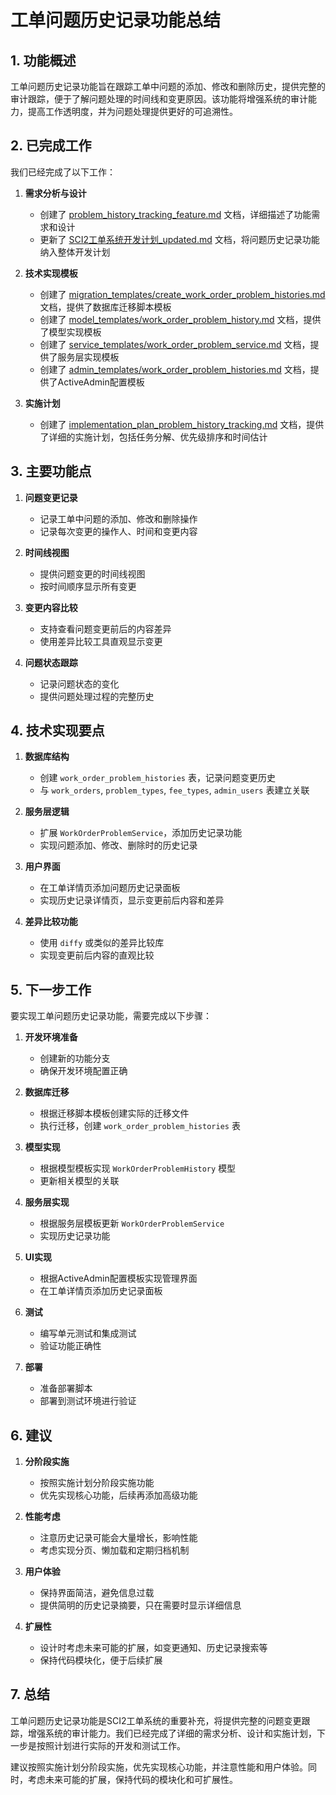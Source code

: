 # 工单问题历史记录功能总结

## 1. 功能概述

工单问题历史记录功能旨在跟踪工单中问题的添加、修改和删除历史，提供完整的审计跟踪，便于了解问题处理的时间线和变更原因。该功能将增强系统的审计能力，提高工作透明度，并为问题处理提供更好的可追溯性。

## 2. 已完成工作

我们已经完成了以下工作：

1. **需求分析与设计**
   - 创建了 [problem_history_tracking_feature.md](./problem_history_tracking_feature.md) 文档，详细描述了功能需求和设计
   - 更新了 [SCI2工单系统开发计划_updated.md](./SCI2工单系统开发计划_updated.md) 文档，将问题历史记录功能纳入整体开发计划

2. **技术实现模板**
   - 创建了 [migration_templates/create_work_order_problem_histories.md](./migration_templates/create_work_order_problem_histories.md) 文档，提供了数据库迁移脚本模板
   - 创建了 [model_templates/work_order_problem_history.md](./model_templates/work_order_problem_history.md) 文档，提供了模型实现模板
   - 创建了 [service_templates/work_order_problem_service.md](./service_templates/work_order_problem_service.md) 文档，提供了服务层实现模板
   - 创建了 [admin_templates/work_order_problem_histories.md](./admin_templates/work_order_problem_histories.md) 文档，提供了ActiveAdmin配置模板

3. **实施计划**
   - 创建了 [implementation_plan_problem_history_tracking.md](./implementation_plan_problem_history_tracking.md) 文档，提供了详细的实施计划，包括任务分解、优先级排序和时间估计

## 3. 主要功能点

1. **问题变更记录**
   - 记录工单中问题的添加、修改和删除操作
   - 记录每次变更的操作人、时间和变更内容

2. **时间线视图**
   - 提供问题变更的时间线视图
   - 按时间顺序显示所有变更

3. **变更内容比较**
   - 支持查看问题变更前后的内容差异
   - 使用差异比较工具直观显示变更

4. **问题状态跟踪**
   - 记录问题状态的变化
   - 提供问题处理过程的完整历史

## 4. 技术实现要点

1. **数据库结构**
   - 创建 `work_order_problem_histories` 表，记录问题变更历史
   - 与 `work_orders`, `problem_types`, `fee_types`, `admin_users` 表建立关联

2. **服务层逻辑**
   - 扩展 `WorkOrderProblemService`，添加历史记录功能
   - 实现问题添加、修改、删除时的历史记录

3. **用户界面**
   - 在工单详情页添加问题历史记录面板
   - 实现历史记录详情页，显示变更前后内容和差异

4. **差异比较功能**
   - 使用 `diffy` 或类似的差异比较库
   - 实现变更前后内容的直观比较

## 5. 下一步工作

要实现工单问题历史记录功能，需要完成以下步骤：

1. **开发环境准备**
   - 创建新的功能分支
   - 确保开发环境配置正确

2. **数据库迁移**
   - 根据迁移脚本模板创建实际的迁移文件
   - 执行迁移，创建 `work_order_problem_histories` 表

3. **模型实现**
   - 根据模型模板实现 `WorkOrderProblemHistory` 模型
   - 更新相关模型的关联

4. **服务层实现**
   - 根据服务层模板更新 `WorkOrderProblemService`
   - 实现历史记录功能

5. **UI实现**
   - 根据ActiveAdmin配置模板实现管理界面
   - 在工单详情页添加历史记录面板

6. **测试**
   - 编写单元测试和集成测试
   - 验证功能正确性

7. **部署**
   - 准备部署脚本
   - 部署到测试环境进行验证

## 6. 建议

1. **分阶段实施**
   - 按照实施计划分阶段实施功能
   - 优先实现核心功能，后续再添加高级功能

2. **性能考虑**
   - 注意历史记录可能会大量增长，影响性能
   - 考虑实现分页、懒加载和定期归档机制

3. **用户体验**
   - 保持界面简洁，避免信息过载
   - 提供简明的历史记录摘要，只在需要时显示详细信息

4. **扩展性**
   - 设计时考虑未来可能的扩展，如变更通知、历史记录搜索等
   - 保持代码模块化，便于后续扩展

## 7. 总结

工单问题历史记录功能是SCI2工单系统的重要补充，将提供完整的问题变更跟踪，增强系统的审计能力。我们已经完成了详细的需求分析、设计和实施计划，下一步是按照计划进行实际的开发和测试工作。

建议按照实施计划分阶段实施，优先实现核心功能，并注意性能和用户体验。同时，考虑未来可能的扩展，保持代码的模块化和可扩展性。